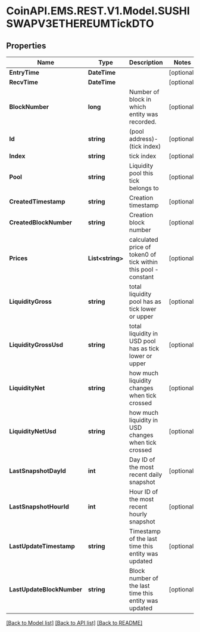 # CoinAPI.EMS.REST.V1.Model.SUSHISWAPV3ETHEREUMTickDTO

## Properties

Name | Type | Description | Notes
------------ | ------------- | ------------- | -------------
**EntryTime** | **DateTime** |  | [optional] 
**RecvTime** | **DateTime** |  | [optional] 
**BlockNumber** | **long** | Number of block in which entity was recorded. | [optional] 
**Id** | **string** | (pool address)-(tick index) | [optional] 
**Index** | **string** | tick index | [optional] 
**Pool** | **string** | Liquidity pool this tick belongs to | [optional] 
**CreatedTimestamp** | **string** | Creation timestamp | [optional] 
**CreatedBlockNumber** | **string** | Creation block number | [optional] 
**Prices** | **List&lt;string&gt;** | calculated price of token0 of tick within this pool - constant | [optional] 
**LiquidityGross** | **string** | total liquidity pool has as tick lower or upper | [optional] 
**LiquidityGrossUsd** | **string** | total liquidity in USD pool has as tick lower or upper | [optional] 
**LiquidityNet** | **string** | how much liquidity changes when tick crossed | [optional] 
**LiquidityNetUsd** | **string** | how much liquidity in USD changes when tick crossed | [optional] 
**LastSnapshotDayId** | **int** | Day ID of the most recent daily snapshot | [optional] 
**LastSnapshotHourId** | **int** | Hour ID of the most recent hourly snapshot | [optional] 
**LastUpdateTimestamp** | **string** | Timestamp of the last time this entity was updated | [optional] 
**LastUpdateBlockNumber** | **string** | Block number of the last time this entity was updated | [optional] 

[[Back to Model list]](../README.md#documentation-for-models) [[Back to API list]](../README.md#documentation-for-api-endpoints) [[Back to README]](../README.md)

